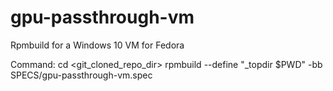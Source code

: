# gpu-passthrough-vm
Rpmbuild for a Windows 10 VM for Fedora

Command: 
cd <git_cloned_repo_dir>
rpmbuild --define "_topdir $PWD" -bb SPECS/gpu-passthrough-vm.spec
